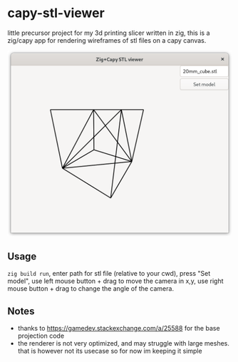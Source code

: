# capy-stl-viewer
little precursor project for my 3d printing slicer written in zig, this is a zig/capy app for rendering wireframes of stl files on a capy canvas.

![an image of a cube rendered by the app](demo.png)

## Usage
`zig build run`, enter path for stl file (relative to your cwd), press "Set model", use left mouse button + drag to move the camera in x,y, use right mouse button + drag to change the angle of the camera.

## Notes
- thanks to https://gamedev.stackexchange.com/a/25588 for the base projection code
- the renderer is not very optimized, and may struggle with large meshes. that is however not its usecase so for now im keeping it simple
